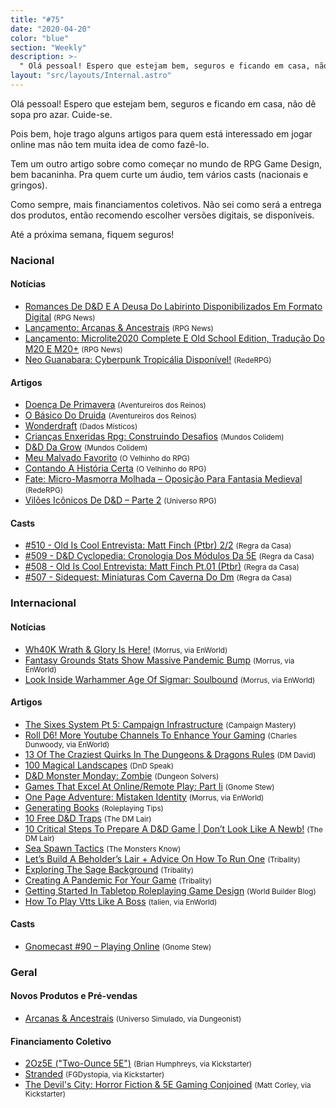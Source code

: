 ```yaml
---
title: "#75"
date: "2020-04-20"
color: "blue"
section: "Weekly"
description: >-
  " Olá pessoal! Espero que estejam bem, seguros e ficando em casa, não dê sopa pro azar. Cuide-se. Pois bem, hoje trago alguns artigos para quem está interessado em jogar online mas não tem muita idea de como fazê-lo. Tem outro artigo sobre como começar no mundo de RPG Game Design, bem"
layout: "src/layouts/Internal.astro"
---
```


Olá pessoal! Espero que estejam bem, seguros e ficando em casa, não dê sopa pro azar. Cuide-se.

Pois bem, hoje trago alguns artigos para quem está interessado em jogar online mas não tem muita idea de como fazê-lo.

Tem um outro artigo sobre como começar no mundo de RPG Game Design, bem bacaninha. Pra quem curte um áudio, tem vários casts (nacionais e gringos).

Como sempre, mais financiamentos coletivos. Não sei como será a entrega dos produtos, então recomendo escolher versões digitais, se disponíveis.

Até a próxima semana, fiquem seguros!

### Nacional

#### Notícias

- [Romances De D&amp;D E A Deusa Do Labirinto Disponibilizados Em Formato Digital] <small>(RPG News)</small>
- [Lançamento: Arcanas &amp; Ancestrais] <small>(RPG News)</small>
- [Lançamento: Microlite2020 Complete E Old School Edition, Tradução Do M20 E M20+] <small>(RPG News)</small>
- [Neo Guanabara: Cyberpunk Tropicália Disponível!] <small>(RedeRPG)</small>

#### Artigos

- [Doença De Primavera] <small>(Aventureiros dos Reinos)</small>
- [O Básico Do Druida] <small>(Aventureiros dos Reinos)</small>
- [Wonderdraft] <small>(Dados Místicos)</small>
- [Crianças Enxeridas Rpg: Construindo Desafios] <small>(Mundos Colidem)</small>
- [D&amp;D Da Grow] <small>(Mundos Colidem)</small>
- [Meu Malvado Favorito] <small>(O Velhinho do RPG)</small>
- [Contando A História Certa] <small>(O Velhinho do RPG)</small>
- [Fate: Micro-Masmorra Molhada – Oposição Para Fantasia Medieval] <small>(RedeRPG)</small>
- [Vilões Icônicos De D&amp;D – Parte 2] <small>(Universo RPG)</small>

#### Casts

- [#510 - Old Is Cool Entrevista: Matt Finch (Ptbr) 2/2] <small>(Regra da Casa)</small>
- [#509 - D&amp;D Cyclopedia: Cronologia Dos Módulos Da 5E] <small>(Regra da Casa)</small>
- [#508 - Old Is Cool Entrevista: Matt Finch Pt.01 (Ptbr)] <small>(Regra da Casa)</small>
- [#507 - Sidequest: Miniaturas Com Caverna Do Dm] <small>(Regra da Casa)</small>

### Internacional

#### Notícias

- [Wh40K Wrath &amp; Glory Is Here!] <small>(Morrus, via EnWorld)</small>
- [Fantasy Grounds Stats Show Massive Pandemic Bump] <small>(Morrus, via EnWorld)</small>
- [Look Inside Warhammer Age Of Sigmar: Soulbound] <small>(Morrus, via EnWorld)</small>

#### Artigos

- [The Sixes System Pt 5: Campaign Infrastructure] <small>(Campaign Mastery)</small>
- [Roll D6! More Youtube Channels To Enhance Your Gaming] <small>(Charles Dunwoody, via EnWorld)</small>
- [13 Of The Craziest Quirks In The Dungeons &amp; Dragons Rules] <small>(DM David)</small>
- [100 Magical Landscapes] <small>(DnD Speak)</small>
- [D&amp;D Monster Monday: Zombie] <small>(Dungeon Solvers)</small>
- [Games That Excel At Online/Remote Play: Part Ii] <small>(Gnome Stew)</small>
- [One Page Adventure: Mistaken Identity] <small>(Morrus, via EnWorld)</small>
- [Generating Books] <small>(Roleplaying Tips)</small>
- [10 Free D&amp;D Traps] <small>(The DM Lair)</small>
- [10 Critical Steps To Prepare A D&amp;D Game | Don’t Look Like A Newb!] <small>(The DM Lair)</small>
- [Sea Spawn Tactics] <small>(The Monsters Know)</small>
- [Let’s Build A Beholder’s Lair + Advice On How To Run One] <small>(Tribality)</small>
- [Exploring The Sage Background] <small>(Tribality)</small>
- [Creating A Pandemic For Your Game] <small>(Tribality)</small>
- [Getting Started In Tabletop Roleplaying Game Design] <small>(World Builder Blog)</small>
- [How To Play Vtts Like A Boss] <small>(talien, via EnWorld)</small>

#### Casts

- [Gnomecast #90 – Playing Online] <small>(Gnome Stew)</small>

### Geral

#### Novos Produtos e Pré-vendas

- [Arcanas &amp; Ancestrais] <small>(Universo Simulado, via Dungeonist)</small>

#### Financiamento Coletivo

- [2Oz5E (&quot;Two-Ounce 5E&quot;)] <small>(Brian Humphreys, via Kickstarter)</small>
- [Stranded] <small>(FGDystopia, via Kickstarter)</small>
- [The Devil&#039;s City: Horror Fiction &amp; 5E Gaming Conjoined] <small>(Matt Corley, via Kickstarter)</small>

[2oz5e (&quot;two-ounce 5e&quot;)]: https://www.kickstarter.com/projects/823221049/2oz5e-two-ounce-5e
[stranded]: https://www.kickstarter.com/projects/spaced/stranded-2
[the devil&#039;s city: horror fiction &amp; 5e gaming conjoined]: https://www.kickstarter.com/projects/37222410/the-devils-city-for-5e
[meu malvado favorito]: https://ovelhinhodorpg.wordpress.com/2020/04/19/meu-malvado-favorito/
[doença de primavera]: https://aventureirosdosreinos.com/doenca-de-primavera/
[one page adventure: mistaken identity]: https://www.enworld.org/threads/one-page-adventure-mistaken-identity.671564/#new_tab?utm_source=rss&utm_medium=rss&utm_campaign=one-page-adventure-mistaken-identity
[10 free d&amp;d traps]: https://www.thedmlair.com/2020/04/18/10-free-dd-traps/
[romances de d&amp;d e a deusa do labirinto disponibilizados em formato digital]: https://newsrpg.wordpress.com/2020/04/18/__trashed/
[neo guanabara: cyberpunk tropicália disponível!]: https://www.rederpg.com.br/2020/04/17/neo-guanabara-cyberpunk-tropicalia-disponivel/
[contando a história certa]: https://ovelhinhodorpg.wordpress.com/2020/04/17/contado-a-historia-certa/
[#510 - old is cool entrevista: matt finch (ptbr) 2/2]: https://regradacasa.podbean.com/e/510-old-is-cool-entrevista-matt-finch-ptbr-22/
[crianças enxeridas rpg: construindo desafios]: https://www.mundoscolidem.com.br/ce-desafios/
[#509 - d&amp;d cyclopedia: cronologia dos módulos da 5e]: https://regradacasa.podbean.com/e/509-dd-cyclopedia-cronologia-dos-modulos-da-5e/
[wh40k wrath &amp; glory is here!]: https://www.enworld.org/threads/wh40k-wrath-glory-is-here.671536/
[gnomecast #90 – playing online]: https://gnomestew.com/gnomecast-90-playing-online/https://gnomestew.com/gnomecast-90-playing-online/
[vilões icônicos de d&amp;d – parte 2]: https://universorpg.com/bau-do-mestre/dicas/viloes-iconicos-de-dd-parte-2/
[getting started in tabletop roleplaying game design]: https://worldbuilderblog.me/2020/04/16/getting-started-in-tabletop-roleplaying-game-design/
[lançamento: arcanas &amp; ancestrais]: https://newsrpg.wordpress.com/2020/04/16/lancamento-arcanas-ancestrais/
[arcanas &amp; ancestrais]: https://www.dungeonist.com/marketplace/product/arcanas-ancestrais/
[100 magical landscapes]: http://dndspeak.com/2020/04/100-magical-landscapes/
[d&amp;d da grow]: https://www.mundoscolidem.com.br/dd-grow/
[fate: micro-masmorra molhada – oposição para fantasia medieval]: https://www.rederpg.com.br/2020/04/15/fate-micro-masmorra-molhada-oposicao-para-fantasia-medieval/
[#508 - old is cool entrevista: matt finch pt.01 (ptbr)]: https://regradacasa.podbean.com/e/508-old-is-cool-entrevista-matthew-finch-pt01-ptbr/
[o básico do druida]: https://aventureirosdosreinos.com/o-basico-do-druida/
[let’s build a beholder’s lair + advice on how to run one]: https://www.tribality.com/2020/04/15/lets-build-a-beholders-lair-advice-on-how-to-run-one/
[#507 - sidequest: miniaturas com caverna do dm]: https://regradacasa.podbean.com/e/507-sidequest-miniaturas-com-caverna-do-dm/
[exploring the sage background]: https://www.tribality.com/2020/04/14/exploring-the-sage-background/
[10 critical steps to prepare a d&amp;d game | don’t look like a newb!]: https://www.thedmlair.com/2020/04/14/10-critical-steps-to-prepare-a-dd-game-dont-look-like-a-newb/
[roll d6! more youtube channels to enhance your gaming]: https://www.enworld.org/threads/roll-d6-more-youtube-channels-to-enhance-your-gaming.671334/
[13 of the craziest quirks in the dungeons &amp; dragons rules]: https://dmdavid.com/tag/13-of-the-craziest-quirks-in-the-dungeons-dragons-rules/
[wonderdraft]: https://dadosmisticos.com/2020/04/13/wonderdraft/
[lançamento: microlite2020 complete e old school edition, tradução do m20 e m20+]: https://newsrpg.wordpress.com/2020/04/14/lancamento-microlite2020-complete-e-old-school-edition-complete/
[generating books]: https://www.roleplayingtips.com/rptn/generating-books/
[creating a pandemic for your game]: https://www.tribality.com/2020/04/13/creating-a-pandemic-for-your-game/
[fantasy grounds stats show massive pandemic bump]: https://www.enworld.org/threads/fantasy-grounds-stats-show-massive-pandemic-bump.671486/
[how to play vtts like a boss]: https://www.enworld.org/threads/how-to-play-vtts-like-a-boss.671151/https://www.enworld.org/threads/how-to-play-vtts-like-a-boss.671151/
[games that excel at online/remote play: part ii]: https://gnomestew.com/games-that-excel-at-online-remote-play-part-ii/
[d&amp;d monster monday: zombie]: https://www.dungeonsolvers.com/2020/04/13/dd-monster-monday-zombie/
[look inside warhammer age of sigmar: soulbound]: https://www.enworld.org/threads/look-inside-warhammer-age-of-sigmar-soulbound.671485/#new_tab?utm_source=rss&utm_medium=rss&utm_campaign=look-inside-warhammer-age-of-sigmar-soulbound
[sea spawn tactics]: http://themonstersknow.com/sea-spawn-tactics/
[the sixes system pt 5: campaign infrastructure]: http://www.campaignmastery.com/blog/the-sixes-system-5-infrastructure/
